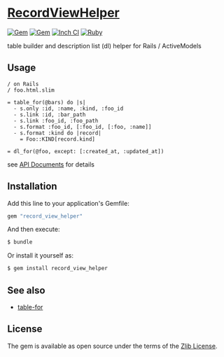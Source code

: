 # [RecordViewHelper](https://github.com/Narazaka/record_view_helper)

[![Gem](https://img.shields.io/gem/v/record_view_helper.svg)](https://rubygems.org/gems/record_view_helper)
[![Gem](https://img.shields.io/gem/dtv/record_view_helper.svg)](https://rubygems.org/gems/record_view_helper)
[![Inch CI](http://inch-ci.org/github/Narazaka/record_view_helper.svg)](http://inch-ci.org/github/Narazaka/record_view_helper)
[![Ruby](https://github.com/Narazaka/record_view_helper/workflows/Ruby/badge.svg)](https://github.com/Narazaka/record_view_helper/actions?query=workflow:Ruby)

table builder and description list (dl) helper for Rails / ActiveModels

## Usage

```slim
/ on Rails
/ foo.html.slim

= table_for(@bars) do |s|
  - s.only :id, :name, :kind, :foo_id
  - s.link :id, :bar_path
  - s.link :foo_id, :foo_path
  - s.format :foo_id, [:foo_id, [:foo, :name]]
  - s.format :kind do |record|
    = Foo::KIND[record.kind]

= dl_for(@foo, except: [:created_at, :updated_at])
```

see [API Documents](http://www.rubydoc.info/gems/record_view_helper) for details

## Installation
Add this line to your application's Gemfile:

```ruby
gem "record_view_helper"
```

And then execute:
```bash
$ bundle
```

Or install it yourself as:
```bash
$ gem install record_view_helper
```

## See also

- [table-for](https://github.com/hunterae/table-for)

## License
The gem is available as open source under the terms of the [Zlib License](LICENSE).
